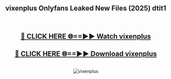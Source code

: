 <h2>vixenplus Onlyfans Leaked New Files (2025) dtit1</h2>
<br>
<div align="center">
<h2><a href="https://mediafiles.top/vixenplus&ref=git" rel="nofollow">🔴 CLICK HERE 🌐==►► Watch vixenplus</a></h2>
<h2><a href="https://mediafiles.top/vixenplus&ref=git" rel="nofollow">🔴 CLICK HERE 🌐==►► Download vixenplus</a></h2>
<br>
<a href="https://mediafiles.top/vixenplus&ref=git" rel="nofollow" data-target="animated-image.originalLink"><img src="https://i.ibb.co.com/xMMVF88/686577567.gif" alt="vixenplus" style="max-width: 100%; display: inline-block;" data-target="animated-image.originalImage"></a>
</div>
<br>
<br>